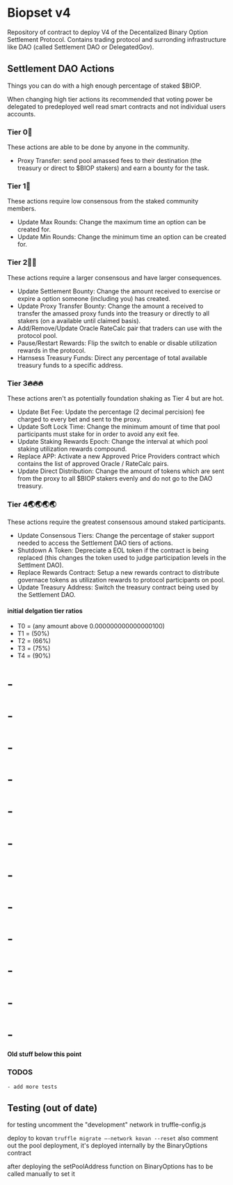 # Biopset v4
Repository of contract to deploy V4 of the Decentalized Binary Option Settlement Protocol. Contains trading protocol and surronding infrastructure like DAO (called Settlement DAO or DelegatedGov).



## Settlement DAO Actions
Things you can do with a high enough percentage of staked $BIOP. 

When changing high tier actions its recommended that voting power be delegated to predeployed well read smart contracts and not individual users accounts.

### Tier 0🏴
These actions are able to be done by anyone in the community.
 - Proxy Transfer: send pool amassed fees to their destination (the treasury or direct to $BIOP stakers) and earn a bounty for the task.

### Tier 1🌲
These actions require low consensous from the staked community members.
 - Update Max Rounds: Change the maximum time an option can be created for.
 - Update Min Rounds: Change the minimum time an option can be created for.

### Tier 2🤝🤝
These actions require a larger consensous and have larger consequences.
 - Update Settlement Bounty: Change the amount received to exercise or expire a option someone (including you) has created.
 - Update Proxy Transfer Bounty: Change the amount a received to transfer the amassed proxy funds into the treasury or directly to all stakers (on a available until claimed basis).
 - Add/Remove/Update Oracle RateCalc pair that traders can use with the protocol pool.
 - Pause/Restart Rewards: Flip the switch to enable or disable utilization rewards in the protocol.
 - Harnsess Treasury Funds: Direct any percentage of total available treasury funds to a specific address.

### Tier 3🔥🔥🔥  
These actions aren't as potentially foundation shaking as Tier 4 but are hot.
 - Update Bet Fee: Update the percentage (2 decimal percision) fee charged to every bet and sent to the proxy.
 - Update Soft Lock Time: Change the minimum amount of time that pool participants must stake for in order to avoid any exit fee.
 - Update Staking Rewards Epoch: Change the interval at which pool staking utilization rewards compound. 
 - Replace APP: Activate a new Approved Price Providers contract which contains the list of approved Oracle / RateCalc pairs.
 - Update Direct Distribution: Change the amount of tokens which are sent from the proxy to all $BIOP stakers evenly and do not go to the DAO treasury.

### Tier 4🌏🌏🌏🌏
These actions require the greatest consensous amound staked participants.
 - Update Consensous Tiers: Change the percentage of staker support needed to access the Settlement DAO tiers of actions.
 - Shutdown A Token: Depreciate a EOL token if the contract is being replaced (this changes the token used to judge participation levels in the Settlment DAO).
 - Replace Rewards Contract: Setup a new rewards contract to distribute governace tokens as utilization rewards to protocol participants on pool.
 - Update Treasury Address: Switch the treasury contract being used by the Settlement DAO.

#### initial delgation tier ratios
- T0 = (any amount above 0.000000000000000100)
- T1 = (50%)
- T2 = (66%)
- T3 = (75%)
- T4 = (90%)



# -
# -
# -
# -
# -
# -
# -
# -
# -
# -
# -
# -
#### Old stuff below this point


### TODOS
    - add more tests


## Testing (out of date)

for testing uncomment the "development" network in truffle-config.js


deploy to kovan
```truffle migrate —-network kovan --reset```
also comment out the pool deployment, it's deployed internally by the BinaryOptions contract

after deploying the setPoolAddress function on BinaryOptions has to be called manually to set it 
